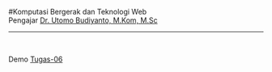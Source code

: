 #Komputasi Bergerak dan Teknologi Web
<br>
Pengajar <a href="https://staff.budiluhur.ac.id/utomo-budiyanto/">Dr. Utomo Budiyanto, M.Kom, M.Sc</a>
<br>
<hr>
<br>

Demo <a href="https://kitaone.site/sub/mitchell/kbtw/tugas6/">Tugas-06</a>
